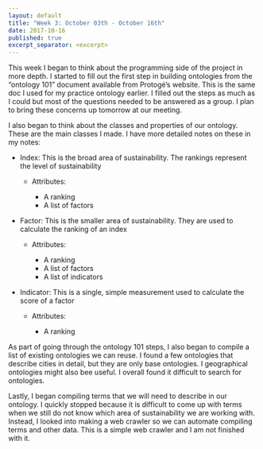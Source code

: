 ```yaml
---
layout: default
title: "Week 3: October 03th - October 16th"
date: 2017-10-16
published: true
excerpt_separator: <excerpt>
---
```



This week I began to think about the programming side of the project in more depth. I started to fill out the first step in building ontologies from the “ontology 101” document available from Protogé’s website. This is the same doc I used for my practice ontology earlier. <excerpt>I filled out the steps as much as I could but most of the questions needed to be answered as a group. I plan to bring these concerns up tomorrow at our meeting. 

I also began to think about the classes and properties of our ontology. These are the main classes I made. I have more detailed notes on these in my notes: 

* Index: This is the broad area of sustainability. The rankings represent the level of sustainability
    * Attributes:
    
        * A ranking
        * A list of factors
    
*	Factor: This is the smaller area of sustainability. They are used to calculate the ranking of an index
    *	Attributes:
    
        * A ranking
        * A list of factors
        * A list of indicators
    
*	Indicator: This is a single, simple measurement used to calculate the score of a factor
    *	Attributes:
    
        * A ranking

As part of going through the ontology 101 steps, I also began to compile a list of existing ontologies we can reuse. I found a few ontologies that describe cities in detail, but they are only base ontologies. I geographical ontologies might also bee useful. I overall found it difficult to search for ontologies.

Lastly, I began compiling terms that we will need to describe in our ontology. I quickly stopped because it is difficult to come up with terms when we still do not know which area of sustainability we are working with. Instead, I looked into making a web crawler so we can automate compiling terms and other data. This is a simple web crawler and I am not finished with it.
